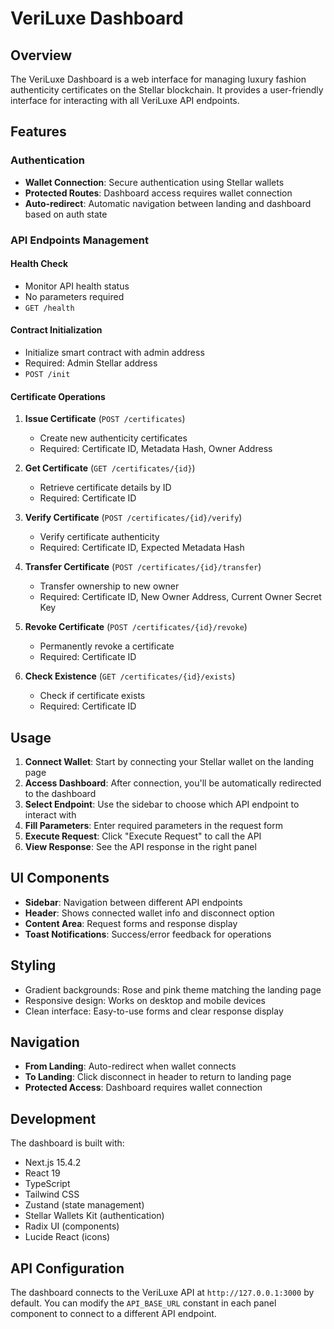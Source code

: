 # VeriLuxe Dashboard

## Overview

The VeriLuxe Dashboard is a web interface for managing luxury fashion authenticity certificates on the Stellar blockchain. It provides a user-friendly interface for interacting with all VeriLuxe API endpoints.

## Features

### Authentication
- **Wallet Connection**: Secure authentication using Stellar wallets
- **Protected Routes**: Dashboard access requires wallet connection
- **Auto-redirect**: Automatic navigation between landing and dashboard based on auth state

### API Endpoints Management

#### Health Check
- Monitor API health status
- No parameters required
- `GET /health`

#### Contract Initialization
- Initialize smart contract with admin address
- Required: Admin Stellar address
- `POST /init`

#### Certificate Operations

1. **Issue Certificate** (`POST /certificates`)
   - Create new authenticity certificates
   - Required: Certificate ID, Metadata Hash, Owner Address

2. **Get Certificate** (`GET /certificates/{id}`)
   - Retrieve certificate details by ID
   - Required: Certificate ID

3. **Verify Certificate** (`POST /certificates/{id}/verify`)
   - Verify certificate authenticity
   - Required: Certificate ID, Expected Metadata Hash

4. **Transfer Certificate** (`POST /certificates/{id}/transfer`)
   - Transfer ownership to new owner
   - Required: Certificate ID, New Owner Address, Current Owner Secret Key

5. **Revoke Certificate** (`POST /certificates/{id}/revoke`)
   - Permanently revoke a certificate
   - Required: Certificate ID

6. **Check Existence** (`GET /certificates/{id}/exists`)
   - Check if certificate exists
   - Required: Certificate ID

## Usage

1. **Connect Wallet**: Start by connecting your Stellar wallet on the landing page
2. **Access Dashboard**: After connection, you'll be automatically redirected to the dashboard
3. **Select Endpoint**: Use the sidebar to choose which API endpoint to interact with
4. **Fill Parameters**: Enter required parameters in the request form
5. **Execute Request**: Click "Execute Request" to call the API
6. **View Response**: See the API response in the right panel

## UI Components

- **Sidebar**: Navigation between different API endpoints
- **Header**: Shows connected wallet info and disconnect option
- **Content Area**: Request forms and response display
- **Toast Notifications**: Success/error feedback for operations

## Styling

- Gradient backgrounds: Rose and pink theme matching the landing page
- Responsive design: Works on desktop and mobile devices
- Clean interface: Easy-to-use forms and clear response display

## Navigation

- **From Landing**: Auto-redirect when wallet connects
- **To Landing**: Click disconnect in header to return to landing page
- **Protected Access**: Dashboard requires wallet connection

## Development

The dashboard is built with:
- Next.js 15.4.2
- React 19
- TypeScript
- Tailwind CSS
- Zustand (state management)
- Stellar Wallets Kit (authentication)
- Radix UI (components)
- Lucide React (icons)

## API Configuration

The dashboard connects to the VeriLuxe API at `http://127.0.0.1:3000` by default. You can modify the `API_BASE_URL` constant in each panel component to connect to a different API endpoint.